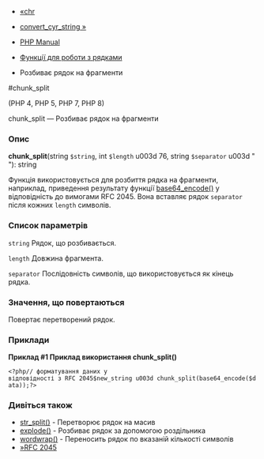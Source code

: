 - [«chr](function.chr.md)
- [convert_cyr_string »](function.convert-cyr-string.md)

- [PHP Manual](index.md)
- [Функції для роботи з рядками](ref.strings.md)
- Розбиває рядок на фрагменти

#chunk_split

(PHP 4, PHP 5, PHP 7, PHP 8)

chunk_split — Розбиває рядок на фрагменти

### Опис

**chunk_split**(string `$string`, int `$length` u003d 76, string
`$separator` u003d "
"): string

Функція використовується для розбиття рядка на фрагменти, наприклад,
приведення результату функції
[base64_encode()](function.base64-encode.md) у відповідність до
вимогами RFC 2045. Вона вставляє рядок `separator` після кожних
`length` символів.

### Список параметрів

`string`
Рядок, що розбивається.

`length`
Довжина фрагмента.

`separator`
Послідовність символів, що використовується як кінець рядка.

### Значення, що повертаються

Повертає перетворений рядок.

### Приклади

**Приклад #1 Приклад використання **chunk_split()****

`<?php// форматування даних у відповідності з RFC 2045$new_string u003d chunk_split(base64_encode($data));?> `

### Дивіться також

- [str_split()](function.str-split.md) - Перетворює рядок на масив
- [explode()](function.explode.md) - Розбиває рядок за допомогою
роздільника
- [wordwrap()](function.wordwrap.md) - Переносить рядок по
вказаній кількості символів
- [»RFC 2045](http://www.faqs.org/rfcs/rfc2045)
